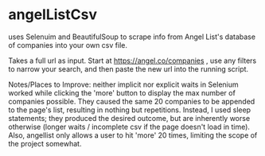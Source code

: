 # angelListCsv
uses Selenuim and BeautifulSoup to scrape info from Angel List's database of companies into your own csv file. 

Takes a full url as input. Start at https://angel.co/companies , use any filters to narrow your search, and then paste the new url into the running script. 

Notes/Places to Improve: neither implicit nor explicit waits in Selenium worked while clicking the 'more' button to display the max number of companies possible. They caused the same 20 companies to be appended to the page's list, resulting in nothing but repetitions. Instead, I used sleep statements; they produced the desired outcome, but are inherently worse otherwise (longer waits / incomplete csv if the page doesn't load in time). 
Also, angellist only allows a user to hit 'more' 20 times, limiting the scope of the project somewhat.
